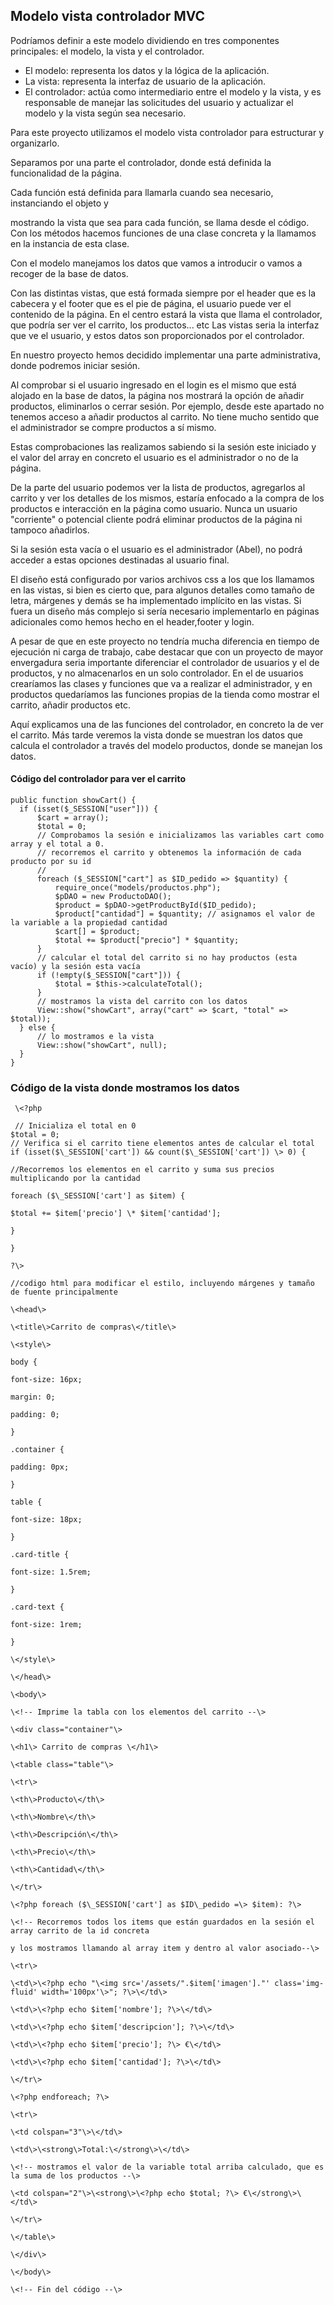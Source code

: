 ## Modelo vista controlador MVC

Podríamos definir a este modelo dividiendo en tres componentes principales: el modelo, la vista y el controlador.

- El modelo: representa los datos y la lógica de la aplicación.
- La vista: representa la interfaz de usuario de la aplicación.
- El controlador: actúa como intermediario entre el modelo y la vista, y es responsable de manejar las solicitudes del usuario y actualizar el modelo y la vista según sea necesario.

Para este proyecto utilizamos el modelo vista controlador para estructurar y organizarlo.

Separamos por una parte el controlador, donde está definida la funcionalidad de la página.

Cada función está definida para llamarla cuando sea necesario, instanciando el objeto y

mostrando la vista que sea para cada función, se llama desde el código.
 Con los métodos hacemos funciones de una clase concreta y la llamamos en la instancia de esta clase.

Con el modelo manejamos los datos que vamos a introducir o vamos a recoger de la base de datos.

Con las distintas vistas, que está formada siempre por el header que es la cabecera y el footer que es el pie de página, el usuario puede ver el contenido de la página. En el centro estará la vista que llama el controlador, que podría ser ver el carrito, los productos... etc
 Las vistas seria la interfaz que ve el usuario, y estos datos son proporcionados por el controlador.

En nuestro proyecto hemos decidido implementar una parte administrativa, donde podremos iniciar sesión.

Al comprobar si el usuario ingresado en el login es el mismo que está alojado en la base de datos, la página nos mostrará la opción de añadir productos, eliminarlos o cerrar sesión.
 Por ejemplo, desde este apartado no tenemos acceso a añadir productos al carrito. No tiene mucho sentido que el administrador se compre productos a sí mismo.

Estas comprobaciones las realizamos sabiendo si la sesión este iniciado y el valor del array en concreto el usuario es el administrador o no de la página.

De la parte del usuario podemos ver la lista de productos, agregarlos al carrito y ver los detalles de los mismos, estaría enfocado a la compra de los productos e interacción en la página como usuario.
 Nunca un usuario "corriente" o potencial cliente podrá eliminar productos de la página ni tampoco añadirlos.

Si la sesión esta vacía o el usuario es el administrador (Abel), no podrá acceder a estas opciones destinadas al usuario final.

El diseño está configurado por varios archivos css a los que los llamamos en las vistas, si bien es cierto que, para algunos detalles como tamaño de letra, márgenes y demás se ha implementado implícito en las vistas. Si fuera un diseño más complejo si sería necesario implementarlo en páginas adicionales como hemos hecho en el header,footer y login.

A pesar de que en este proyecto no tendría mucha diferencia en tiempo de ejecución ni carga de trabajo, cabe destacar que con un proyecto de mayor envergadura seria importante diferenciar el controlador de usuarios y el de productos, y no almacenarlos en un solo controlador. En el de usuarios crearíamos las clases y funciones que va a realizar el administrador, y en productos quedaríamos las funciones propias de la tienda como mostrar el carrito, añadir productos etc.

Aquí explicamos una de las funciones del controlador, en concreto la de ver el carrito.
Más tarde veremos la vista donde se muestran los datos que calcula el controlador a través del modelo productos, donde se manejan los datos.

#### Código del controlador para ver el carrito


  ```
  public function showCart() {
    if (isset($_SESSION["user"])) {
        $cart = array();
        $total = 0;
        // Comprobamos la sesión e inicializamos las variables cart como array y el total a 0.
        // recorremos el carrito y obtenemos la información de cada producto por su id
        //
        foreach ($_SESSION["cart"] as $ID_pedido => $quantity) {
            require_once("models/productos.php");
            $pDAO = new ProductoDAO();
            $product = $pDAO->getProductById($ID_pedido);
            $product["cantidad"] = $quantity; // asignamos el valor de la variable a la propiedad cantidad
            $cart[] = $product;
            $total += $product["precio"] * $quantity;
        }
        // calcular el total del carrito si no hay productos (esta vacío) y la sesión esta vacía
        if (!empty($_SESSION["cart"])) {
            $total = $this->calculateTotal();
        }
        // mostramos la vista del carrito con los datos
        View::show("showCart", array("cart" => $cart, "total" => $total));
    } else {
        // lo mostramos e la vista
        View::show("showCart", null);
    }
}

   ```

 ### Código de la vista donde mostramos los datos
   ```
    \<?php

    // Inicializa el total en 0
   $total = 0;
  // Verifica si el carrito tiene elementos antes de calcular el total
   if (isset($\_SESSION['cart']) && count($\_SESSION['cart']) \> 0) {

  //Recorremos los elementos en el carrito y suma sus precios multiplicando por la cantidad

  foreach ($\_SESSION['cart'] as $item) {

  $total += $item['precio'] \* $item['cantidad'];

  }

  }

?\>

//codigo html para modificar el estilo, incluyendo márgenes y tamaño de fuente principalmente

\<head\>

\<title\>Carrito de compras\</title\>

\<style\>

body {

font-size: 16px;

margin: 0;

padding: 0;

}

.container {

padding: 0px;

}

table {

font-size: 18px;

}

.card-title {

font-size: 1.5rem;

}

.card-text {

font-size: 1rem;

}

\</style\>

\</head\>

\<body\>

\<!-- Imprime la tabla con los elementos del carrito --\>

\<div class="container"\>

\<h1\> Carrito de compras \</h1\>

\<table class="table"\>

\<tr\>

\<th\>Producto\</th\>

\<th\>Nombre\</th\>

\<th\>Descripción\</th\>

\<th\>Precio\</th\>

\<th\>Cantidad\</th\>

\</tr\>

\<?php foreach ($\_SESSION['cart'] as $ID\_pedido =\> $item): ?\>

\<!-- Recorremos todos los items que están guardados en la sesión el array carrito de la id concreta

y los mostramos llamando al array item y dentro al valor asociado--\>

\<tr\>

\<td\>\<?php echo "\<img src='/assets/".$item['imagen']."' class='img-fluid' width='100px'\>"; ?\>\</td\>

\<td\>\<?php echo $item['nombre']; ?\>\</td\>

\<td\>\<?php echo $item['descripcion']; ?\>\</td\>

\<td\>\<?php echo $item['precio']; ?\> €\</td\>

\<td\>\<?php echo $item['cantidad']; ?\>\</td\>

\</tr\>

\<?php endforeach; ?\>

\<tr\>

\<td colspan="3"\>\</td\>

\<td\>\<strong\>Total:\</strong\>\</td\>

\<!-- mostramos el valor de la variable total arriba calculado, que es la suma de los productos --\>

\<td colspan="2"\>\<strong\>\<?php echo $total; ?\> €\</strong\>\</td\>

  \</tr\>

  \</table\>

  \</div\>

  \</body\>

  \<!-- Fin del código --\>
  ```
